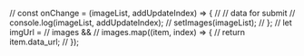 
  // const onChange = (imageList, addUpdateIndex) => {
  //   // data for submit
  //   console.log(imageList, addUpdateIndex);
  //   setImages(imageList);
  // };
  // let imgUrl =
  //   images &&
  //   images.map((item, index) => {
  //     return item.data_url;
  //   });